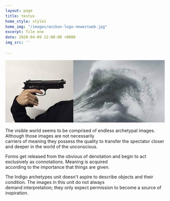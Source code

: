 ```yaml
---
layout: page
title: testus
home_style: style1
home_img: "/images/anikon-logo-newestweb.jpg"
excerpt: file one
date: 2020-04-09 22:00:00 +0000
img_src: ''

---
```

![](/images/189389501_1498067003700012_4520216619615518720_o.jpg)

The visible world seems to be comprised of endless archetypal images. Although those images are not necessarily   
carriers of meaning they possess the quality to transfer the spectator closer and deeper in the world of the unconscious.

Forms get released from the obvious of denotation and begin to act exclusively as connotations. Meaning is acquired   
according to the importance that things are given.

The Indigo archetypes unit doesn't aspire to describe objects and their condition. The images in this unit do not always   
demand interpretation; they only expect permission to become a source of inspiration.